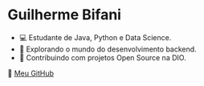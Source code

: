 # Guilherme Bifani

- 💻 Estudante de Java, Python e Data Science.
- 🚀 Explorando o mundo do desenvolvimento backend.
- 🤝 Contribuindo com projetos Open Source na DIO.

🔗 [Meu GitHub](https://github.com/Bifaniii)
